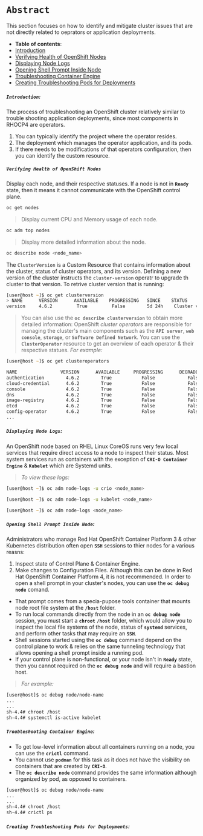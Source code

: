 # **`Abstract`**

This section focuses on how to identify and mitigate cluster issues that are not directly related to oeprators or application deployments.

-  **Table of contents**:
  - [Introduction](#introduction)
  - [Verifying Health of OpenShift Nodes](#verifying-health-of-openshift-nodes)
  - [Displaying Node Logs](#displaying-node-logs)
  - [Opening Shell Prompt Inside Node](#opening-shell-prompt-inside-node)
  - [Troubleshooting Container Engine](#troubleshooting-container-engine)
  - [Creating Troubleshooting Pods for Deployments](#creating-troubleshooting-pods-for-deployments)

##### **`Introduction`:**
The process of troubleshooting an OpenShift cluster relatively similar to trouble shooting application deployments, since most components in RHOCP4 are operators. 
1. You can typically identify the project where the operator resides.
2. The deployment which manages the operator application, and its pods.
3. If there needs to be modifications of that operators configuration, then you can identify the custom resource.

##### **`Verifying Health of OpenShift Nodes`**
Display each node, and their respective statuses. If a node is not in **`Ready`** state, then it means it cannot communicate with the OpenShift control plane.
```zsh
oc get nodes
```
> Display current CPU and Memory usage of each node.
```zsh
oc adm top nodes
```
> Display more detailed information about the node.
```zsh
oc describe node <node_name>
```
The `ClusterVersion` is a Custom Resource that contains information about the cluster, status of cluster operators, and its version. Defining a new version of the cluster instructs the `cluster-version` operatr to upgrade th cluster to that version. To retrive cluster version that is running:
```zsh
[user@host ~]$ oc get clusterversion
> NAME      VERSION      AVAILABLE    PROGRESSING   SINCE    STATUS
version     4.6.2         True         False        5d 24h    Cluster version is 4.6.2 
``` 
> You can also use the **`oc describe clusterversion`** to obtain more detailed information:
OpenShift *cluster operators* are responsible for managing the cluster's main components such as the **`API server`**, **`web console`**, **`storage`**, or **`Software Defined Network`**. You can use the **`ClusterOperator`** resource to get an overview of each operator & their respective statues.
> *For example:*

```zsh
[user@host ~]$ oc get clusteroperators

NAME                VERSION      AVAILABLE     PROGRESSING      DEGRADED   SINCE
authentication        4.6.2        True           False            False    4d3h
cloud-credential      4.6.2        True           False            False    4d4h
console               4.6.2        True           False            False    5d30m
dns                   4.6.2        True           False            False    3d34m
image-registry        4.6.2        True           False            False    5d3h
etcd                  4.6.2        True           False            False    3d1h
config-operator       4.6.2        True           False            False    2d30m
...
```
##### **`Displaying Node Logs`:**

An OpenShift node based on RHEL Linux CoreOS runs very few local services that require direct access to a node to inspect their status. Most system services run as containers with the exception of **`CRI-O Container Engine`** & **`Kubelet`** which are Systemd units. 
> *To view these logs:*

```zsh
[user@host ~]$ oc adm node-logs -u crio <node_name>
```
```zsh
[user@host ~]$ oc adm node-logs -u kubelet <node_name>
```
```zsh
[user@host ~]$ oc adm node-logs <node_name>
```
##### **`Opening Shell Prompt Inside Node`:**

Administrators who manage Red Hat OpenShift Container Platform 3 & other Kubernetes distribution often open **`SSH`** sessions to thier nodes for a various reasns:
1. Inspect state of Control Plane & Container Engine.
2. Make changes to Configuration Files.
Although this can be done in Red Hat OpenShift Container Platform 4, it is not recommended. In order to open a shell prompt in your cluster's nodes, you can use the **`oc debug node`** comand. 
- That prompt comes from a specia-pupose tools container that mounts node root file system at the **`/host`** folder.
- To run local commands directly from the node in an  **`oc debug node`** session, you must start a **`chroot`** **`/host`** folder, which would allow you to inspect the local file systems of the node, status of **`systemd`** services, and perform other tasks that may require an **`SSH`**.
- Shell sessions started using the **`oc debug`** command depend on the control plane to work & relies on the same tunneling technology that allows opening a shell prompt inside a running pod.
- If your control plane is non-functional, or your node isn't in **`Ready`** state, then you cannot required on the **`oc debug node`** and will require a bastion host.

> *For example:*

```zsh
[user@host]$ oc debug node/node-name
...
...
sh-4.4# chroot /host
sh-4.4# systemctl is-active kubelet
```
##### **`Troubleshooting Container Engine`:**
- To get low-level information about all containers running on a node, you can use the **`crictl`** command. 
- You cannot use **`podman`** for this task as it does not have the visibility on containers that are created by **`CRI-O`**. 
- The **`oc describe node`** command provides the same information although organized by pod, as opposed to containers.
```zsh
[user@host]$ oc debug node/node-name
...
...
sh-4.4# chroot /host
sh-4.4# crictl ps 
```
##### **`Creating Troubleshooting Pods for Deployments`:**





